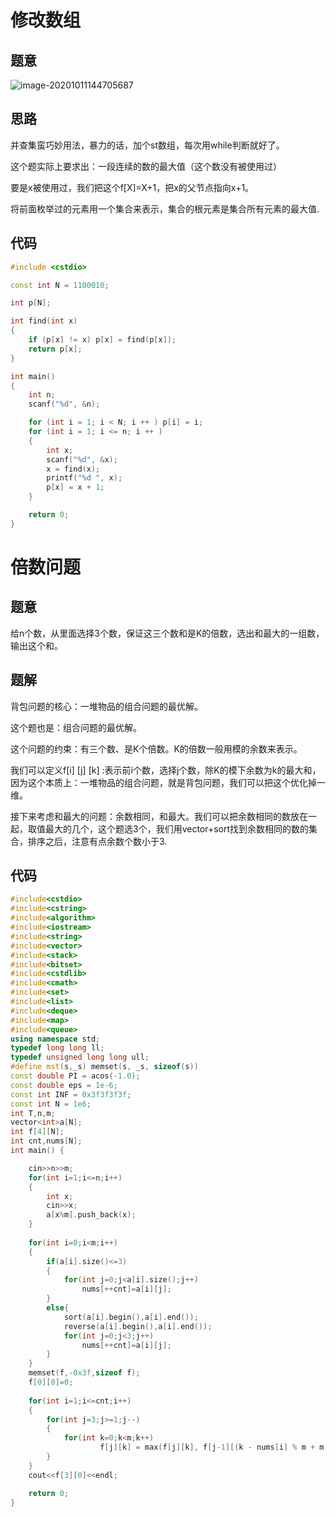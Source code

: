 # 修改数组

## 题意

![image-20201011144705687](https://tva1.sinaimg.cn/large/007S8ZIlly1gjle77rko9j30u00z77es.jpg)

## 思路

并查集蛮巧妙用法，暴力的话，加个st数组，每次用while判断就好了。

这个题实际上要求出：一段连续的数的最大值（这个数没有被使用过）

要是x被使用过，我们把这个f[X]=X+1，把x的父节点指向x+1。

将前面枚举过的元素用一个集合来表示，集合的根元素是集合所有元素的最大值.

## 代码

```CPP
#include <cstdio>

const int N = 1100010;

int p[N];

int find(int x)
{
    if (p[x] != x) p[x] = find(p[x]);
    return p[x];
}

int main()
{
    int n;
    scanf("%d", &n);

    for (int i = 1; i < N; i ++ ) p[i] = i;
    for (int i = 1; i <= n; i ++ )
    {
        int x;
        scanf("%d", &x);
        x = find(x);
        printf("%d ", x);
        p[x] = x + 1;
    }

    return 0;
}


```



# 倍数问题

## 题意

给n个数，从里面选择3个数，保证这三个数和是K的倍数，选出和最大的一组数，输出这个和。

## 题解

背包问题的核心：一堆物品的组合问题的最优解。

这个题也是：组合问题的最优解。

这个问题的约束：有三个数、是K个倍数。K的倍数一般用模的余数来表示。

我们可以定义f[i] [j] [k] :表示前i个数，选择j个数，除K的模下余数为k的最大和，因为这个本质上：一堆物品的组合问题，就是背包问题，我们可以把这个优化掉一维。

接下来考虑和最大的问题：余数相同，和最大。我们可以把余数相同的数放在一起，取值最大的几个，这个题选3个，我们用vector+sort找到余数相同的数的集合，排序之后，注意有点余数个数小于3.



## 代码

```cpp
#include<cstdio>
#include<cstring>
#include<algorithm>
#include<iostream>
#include<string>
#include<vector>
#include<stack>
#include<bitset>
#include<cstdlib>
#include<cmath>
#include<set>
#include<list>
#include<deque>
#include<map>
#include<queue>
using namespace std;
typedef long long ll;
typedef unsigned long long ull;
#define mst(s,_s) memset(s, _s, sizeof(s))
const double PI = acos(-1.0);
const double eps = 1e-6;
const int INF = 0x3f3f3f3f;
const int N = 1e6;
int T,n,m;
vector<int>a[N];
int f[4][N];
int cnt,nums[N];
int main() {

    cin>>n>>m;
    for(int i=1;i<=n;i++)
    {
        int x;
        cin>>x;
        a[x%m].push_back(x);
    }
    
    for(int i=0;i<m;i++)
    {
        if(a[i].size()<=3)
        {
            for(int j=0;j<a[i].size();j++)
                nums[++cnt]=a[i][j];
        }
        else{
            sort(a[i].begin(),a[i].end());
            reverse(a[i].begin(),a[i].end());
            for(int j=0;j<3;j++)
                nums[++cnt]=a[i][j];
        }
    }
    memset(f,-0x3f,sizeof f);
    f[0][0]=0;
    
    for(int i=1;i<=cnt;i++)
    {
        for(int j=3;j>=1;j--)
        {
            for(int k=0;k<m;k++)
                    f[j][k] = max(f[j][k], f[j-1][(k - nums[i] % m + m) % m] + nums[i]);
        }
    }
    cout<<f[3][0]<<endl;

    return 0;
}

```





